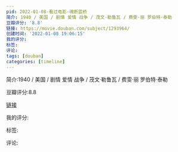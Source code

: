 ```yaml
---
pid: 2022-01-08-看过电影-魂断蓝桥
简介: 1940 / 美国 / 剧情 爱情 战争 / 茂文·勒鲁瓦 / 费雯·丽 罗伯特·泰勒
豆瓣评分: '8.8'
链接: https://movie.douban.com/subject/1293964/
创建时间: '2022-01-08 19:06:15'
我的评分:
标签:
评论:
tags: [douban]
categories: [timeline]
---
```

简介:1940 / 美国 / 剧情 爱情 战争 / 茂文·勒鲁瓦 / 费雯·丽 罗伯特·泰勒

豆瓣评分:8.8

[链接](https://movie.douban.com/subject/1293964/)

我的评分:

标签:

评论:


